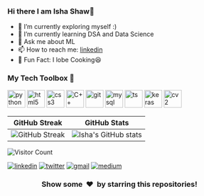 ### Hi there I am Isha Shaw👋

- 🔭 I’m currently exploring myself :)
- 🌱 I’m currently learning DSA and Data Science
- 💬 Ask me about ML
- 📫 How to reach me: [linkedin](https://www.linkedin.com/in/isha-shaw-24b4501a2/)
- 🔭 Fun Fact: I lobe Cooking😆


### My Tech Toolbox 🧰

<p align="left">
<img src="https://cdn3.iconfinder.com/data/icons/logos-and-brands-adobe/512/267_Python-512.png" alt="python" width="40" height="40"/> 
<img src="https://upload.wikimedia.org/wikipedia/commons/thumb/6/61/HTML5_logo_and_wordmark.svg/512px-HTML5_logo_and_wordmark.svg.png" alt="html5" height="40"/> 
<img src="https://upload.wikimedia.org/wikipedia/commons/thumb/d/d5/CSS3_logo_and_wordmark.svg/1200px-CSS3_logo_and_wordmark.svg.png" alt="css3" height="40"/> 
<img src="https://i.pinimg.com/originals/99/f8/87/99f887833c475448723d3c9ac16c179b.png" alt="C++" width="40" height="40"/> 
<img src="https://www.vectorlogo.zone/logos/git-scm/git-scm-icon.svg" alt="git" width="40" height="40"/> 
<img src="https://i.pinimg.com/originals/50/f1/58/50f1582a95bdac10f1c3fa295c8b947b.png" alt="mysql" width="40" height="40"/>
<img src="https://img.shields.io/badge/--black?style=for-the-badge&amp;logo=tensorflow" alt="ts" width="40" height="40"/>
<img src="https://img.shields.io/badge/--black?style=for-the-badge&amp;logo=keras" alt="keras" width="40" height="40"/> 
<img src="https://img.shields.io/badge/--black?style=for-the-badge&amp;logo=opencv" alt="cv2" width="40" height="40"/>
</p>

| GitHub Streak | GitHub Stats|
| ----|-----|
| ![GitHub Streak](https://github-readme-streak-stats.herokuapp.com/?user=Isha307&show_icons=true&theme=redwhite) | ![Isha's GitHub stats](https://github-readme-stats.vercel.app/api/?username=Isha307&show_icons=true&theme=graywhite)|<img align="center" src="https://github-readme-stats.vercel.app/api/?username=Isha307&show_icons=true&theme=graywhite" />|


 ![Visitor Count](https://profile-counter.glitch.me/{Isha307}/count.svg)

<td style="text-align:center">
<a href="https://www.linkedin.com/in/isha-shaw-24b4501a2/">
<img src="https://img.shields.io/badge/--black?style=for-the-badge&amp;logo=linkedin" alt="linkedin"></a> 
<a href="https://twitter.com/ahsi307_"><img src="https://img.shields.io/badge/--black?style=for-the-badge&amp;logo=twitter" alt="twitter"></a> 
<a href="mailto:isha372002@gmail.com"><img src="https://img.shields.io/badge/--black?style=for-the-badge&amp;logo=gmail" alt="gmail"></a> 
<a href="https://medium.com/@isha372002"><img src="https://img.shields.io/badge/--black?style=for-the-badge&amp;logo=medium" alt="medium"></a> 

<h3 align="center">Show some &nbsp;❤️&nbsp; by starring this repositories!</h3


